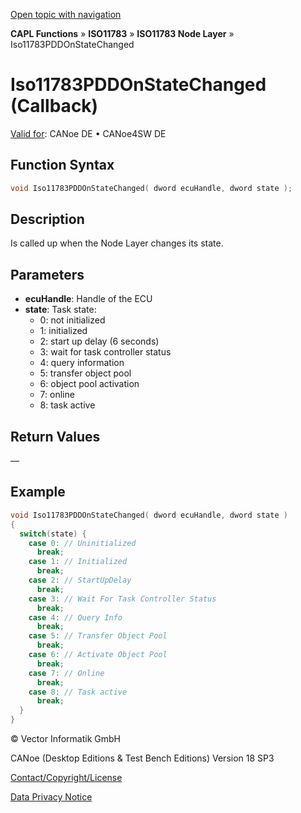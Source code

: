 [Open topic with navigation](../../../../../../CANoeDEFamily.htm#Topics/CAPLFunctions/ISO11783/ISONodeLayer/Functions/CAPLfunctionIso11783PDDOnStateChanged.md)

**CAPL Functions** » **ISO11783** » **ISO11783 Node Layer** » Iso11783PDDOnStateChanged

# Iso11783PDDOnStateChanged (Callback)

[Valid for](../../../../Shared/FeatureAvailability.md): CANoe DE • CANoe4SW DE

## Function Syntax

```c
void Iso11783PDDOnStateChanged( dword ecuHandle, dword state );
```

## Description

Is called up when the Node Layer changes its state.

## Parameters

- **ecuHandle**: Handle of the ECU
- **state**: Task state:
  - 0: not initialized
  - 1: initialized
  - 2: start up delay (6 seconds)
  - 3: wait for task controller status
  - 4: query information
  - 5: transfer object pool
  - 6: object pool activation
  - 7: online
  - 8: task active

## Return Values

—

## Example

```c
void Iso11783PDDOnStateChanged( dword ecuHandle, dword state )
{
  switch(state) {
    case 0: // Uninitialized
      break;
    case 1: // Initialized
      break;
    case 2: // StartUpDelay
      break;
    case 3: // Wait For Task Controller Status
      break;
    case 4: // Query Info
      break;
    case 5: // Transfer Object Pool
      break;
    case 6: // Activate Object Pool
      break;
    case 7: // Online
      break;
    case 8: // Task active
      break;
  }
}
```

© Vector Informatik GmbH

CANoe (Desktop Editions & Test Bench Editions) Version 18 SP3

[Contact/Copyright/License](../../../../Shared/ContactCopyrightLicense.md)

[Data Privacy Notice](https://www.vector.com/int/en/company/get-info/privacy-policy/)
